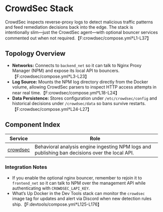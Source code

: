 <!--
title: CrowdSec Stack
description:
published: true
date: 2025-10-19T08:57:42Z
tags:
editor: markdown
-->

# CrowdSec Stack

CrowdSec inspects reverse-proxy logs to detect malicious traffic patterns and feed remediation decisions back into the edge. The stack is intentionally slim—just the CrowdSec agent—with optional bouncer services commented out when not required.【F:crowdsec/compose.yml†L1-L37】

## Topology Overview
- **Networks:** Connects to `backend_net` so it can talk to Nginx Proxy Manager (NPM) and expose its local API to bouncers.【F:crowdsec/compose.yml†L3-L23】
- **Log Source:** Mounts the NPM log directory directly from the Docker volume, allowing CrowdSec parsers to inspect HTTP access attempts in near real time.【F:crowdsec/compose.yml†L18-L24】
- **Data Persistence:** Stores configuration under `/etc/crowdsec/config` and historical decisions under `/crowdsec/data` so bans survive restarts.【F:crowdsec/compose.yml†L24-L27】

## Component Index

| Service | Role |
| --- | --- |
| [crowdsec](crowdsec.md) | Behavioral analysis engine ingesting NPM logs and publishing ban decisions over the local API. |

### Integration Notes
- If you enable the optional nginx bouncer, remember to rejoin it to `frontend_net` so it can talk to NPM over the management API while authenticating with `CROWDSEC_LAPI_KEY`.
- What’s Up Docker in the Dev Tools stack can monitor the `crowdsec` image tag for updates and alert via Discord when new detection rules ship.【F:devtools/compose.yml†L125-L176】
